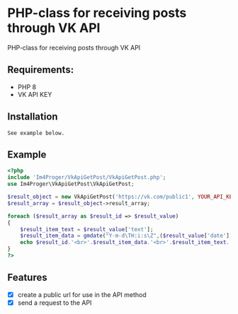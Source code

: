 # PHP-class for receiving posts through VK API

PHP-class for receiving posts through VK API

## Requirements:
- PHP 8
- VK API KEY


## Installation

```
See example below.
```


## Example

```php
<?php
include 'Im4Proger/VkApiGetPost/VkApiGetPost.php';
use Im4Proger\VkApiGetPost\VkApiGetPost;

$result_object = new VkApiGetPost('https://vk.com/public1', YOUR_API_KEY, 3);
$result_array = $result_object->result_array;

foreach ($result_array as $result_id => $result_value)
{
	$result_item_text = $result_value['text'];
	$result_item_data = gmdate("Y-m-d\TH:i:s\Z",($result_value['date']));
	echo $result_id.'<br>'.$result_item_data.'<br>'.$result_item_text.'<br><br>';
}
?>
```


## Features

- [x] create a public url for use in the API method
- [x] send a request to the API
